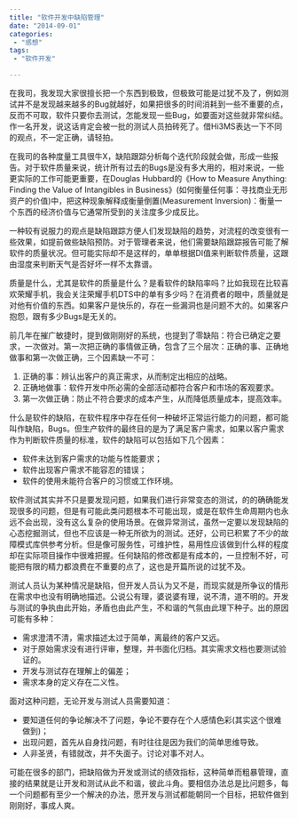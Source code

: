 ```yaml
---
title: "软件开发中缺陷管理"
date: "2014-09-01"
categories:
 - "感想"
tags:
 - "软件开发"

---
```


在我司，我发现大家很擅长把一个东西到极致，但极致可能是过犹不及了，例如测试并不是发现越来越多的Bug就越好，如果把很多的时间消耗到一些不重要的点，反而不可取，软件只要你去测试，怎能发现一些Bug，如要面对这些就非常纠结。作一名开发，说这话肯定会被一批的测试人员拍砖死了。借Hi3MS表达一下不同的观点，不一定正确，请轻拍。

在我司的各种度量工具很牛X，缺陷跟踪分析每个迭代阶段就会做，形成一些报告。对于软件质量来说，统计所有过去的Bugs是没有多大用的，相对来说，一些更实际的工作可能更重要，在Douglas Hubbard的《How to Measure Anything: Finding the Value of Intangibles in Business》(如何衡量任何事：寻找商业无形资产的价值)中，把这种现象解释成衡量倒置(Measurement Inversion)：衡量一个东西的经济价值与它通常所受到的关注度多少成反比。
<!--more-->
一种较有说服力的观点是缺陷跟踪方便人们发现缺陷的趋势，对流程的改变很有一些效果，如提前做些缺陷预防。对于管理者来说，他们需要缺陷跟踪报告可能了解软件的质量状况。但可能实际却不是这样的，单单根据DI值来判断软件质量，这跟由湿度来判断天气是否好坏一样不太靠谱。

质量是什么，尤其是软件的质量是什么？是看软件的缺陷率吗？比如我现在比较喜欢荣耀手机，我会关注荣耀手机DTS中的单有多少吗？在消费者的眼中，质量就是对他有价值的东西。如果客户是快乐的，存在一些漏洞也是问题不大的。如果客户抱怨，跟有多少Bugs是无关的。

前几年在摧广敏捷时，提到做刚刚好的系统，也提到了零缺陷：符合已确定之要求，一次做对。第一次把正确的事情做正确，包含了三个层次：正确的事、正确地做事和第一次做正确，三个因素缺一不可：

 1. 正确的事：辨认出客户的真正需求，从而制定出相应的战略。
 2. 正确地做事：软件开发中所必需的全部活动都符合客户和市场的客观要求。
 3. 第一次做正确：防止不符合要求的成本产生，从而降低质量成本，提高效率。

什么是软件的缺陷，在软件程序中存在任何一种破坏正常运行能力的问题，都可能叫作缺陷，Bugs。但生产软件的最终目的是为了满足客户需求，如果以客户需求作为判断软件质量的标准，软件的缺陷可以包括如下几个因素：

 - 软件未达到客户需求的功能与性能要求；
 - 软件出现客户需求不能容忍的错误；
 - 软件的使用未能符合客户的习惯或工作环境。

软件测试其实并不只是要发现问题，如果我们进行非常变态的测试，的的确确能发现很多的问题，但是有可能此类问题根本不可能出现，或是在软件生命周期内也永远不会出现，没有这么复杂的使用场景。在做异常测试，虽然一定要以发现缺陷的心态挖掘测试，但也不应该是一种无所欲为的测试。还好，公司已积累了不少的故障模式库供参考分析。但是像可服务性，可维护性，易用性应该做到什么样的程度却在实际项目操作中很难把握。任何缺陷的修改都是有成本的，一旦控制不好，可能把有限的精力都浪费在不重要的点了，这也是开篇所说的过犹不及。

测试人员认为某种情况是缺陷，但开发人员认为又不是，而现实就是所争议的情形在需求中也没有明确地描述。公说公有理，婆说婆有理，说不清，道不明的。开发与测试的争执由此开始，矛盾也由此产生，不和谐的气氛由此理下种子。出的原因可能有多种：

 - 需求澄清不清，需求描述太过于简单，离最终的客户又远。
 - 对于原始需求没有进行评审，整理，并书面化归档。其实需求文档也要测试验证的。
 - 开发与测试存在理解上的偏差；
 - 需求本身的定义存在二义性。

面对这种问题，无论开发与测试人员需要知道：

 - 要知道任何的争论解决不了问题，争论不要存在个人感情色彩(其实这个很难做到)；
 - 出现问题，首先从自身找问题，有时往往是因为我们的简单思维导致。
 - 人非圣贤，有错就改，并不失面子。讨论对事不对人。

可能在很多的部门，把缺陷做为开发或测试的绩效指标，这种简单而粗暴管理，直接的结果就是让开发和测试从此不和谐，彼此斗角。要相信办法总是比问题多，每一个问题都有至少一个解决的办法，愿开发与测试都能朝同一个目标，把软件做到刚刚好，事成人爽。
